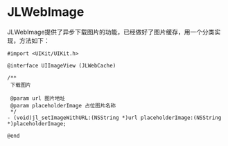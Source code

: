 # JLWebImage
JLWebImage提供了异步下载图片的功能，已经做好了图片缓存，用一个分类实现，方法如下：
```objc
#import <UIKit/UIKit.h>

@interface UIImageView (JLWebCache)

/**
 下载图片

 @param url 图片地址
 @param placeholderImage 占位图片名称
 */
- (void)jl_setImageWithURL:(NSString *)url placeholderImage:(NSString *)placeholderImage;

@end
```
